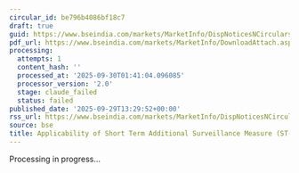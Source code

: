```yaml
---
circular_id: be796b4086bf18c7
draft: true
guid: https://www.bseindia.com/markets/MarketInfo/DispNoticesNCirculars.aspx?Noticeid={E474B1A1-8351-4488-AC7C-0D90C1630015}&noticeno=20250929-70&dt=09/29/2025&icount=70&totcount=87&flag=0
pdf_url: https://www.bseindia.com/markets/MarketInfo/DownloadAttach.aspx?id=20250929-70&attachedId=324db001-13e1-4110-9707-ec1494e4d655
processing:
  attempts: 1
  content_hash: ''
  processed_at: '2025-09-30T01:41:04.096085'
  processor_version: '2.0'
  stage: claude_failed
  status: failed
published_date: '2025-09-29T13:29:52+00:00'
rss_url: https://www.bseindia.com/markets/MarketInfo/DispNoticesNCirculars.aspx?Noticeid={E474B1A1-8351-4488-AC7C-0D90C1630015}&noticeno=20250929-70&dt=09/29/2025&icount=70&totcount=87&flag=0
source: bse
title: Applicability of Short Term Additional Surveillance Measure (ST-ASM)
---
```


Processing in progress...